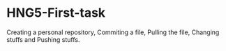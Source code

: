 # HNG5-First-task
Creating a personal repository, Commiting a file, Pulling the file, Changing stuffs and Pushing stuffs.